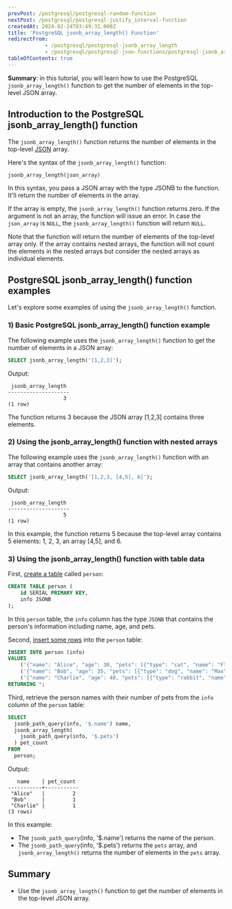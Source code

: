 ```yaml
---
prevPost: /postgresql/postgresql-random-function
nextPost: /postgresql/postgresql-justify_interval-function
createdAt: 2024-02-24T03:49:31.000Z
title: 'PostgreSQL jsonb_array_length() Function'
redirectFrom:
            - /postgresql/postgresql-jsonb_array_length 
            - /postgresql/postgresql-json-functions/postgresql-jsonb_array_length
tableOfContents: true
---
```


**Summary**: in this tutorial, you will learn how to use the PostgreSQL `jsonb_array_length()` function to get the number of elements in the top-level JSON array.

## Introduction to the PostgreSQL jsonb_array_length() function

The `jsonb_array_length()` function returns the number of elements in the top-level [JSON](/postgresql/postgresql-json) array.

Here's the syntax of the `jsonb_array_length()` function:

```
jsonb_array_length(json_array)
```

In this syntax, you pass a JSON array with the type JSONB to the function. It'll return the number of elements in the array.

If the array is empty, the `jsonb_array_length()` function returns zero. If the argument is not an array, the function will issue an error. In case the `json_array` is `NULL`, the `jsonb_array_length()` function will return `NULL`.

Note that the function will return the number of elements of the top-level array only. If the array contains nested arrays, the function will not count the elements in the nested arrays but consider the nested arrays as individual elements.

## PostgreSQL jsonb_array_length() function examples

Let's explore some examples of using the `jsonb_array_length()` function.

### 1) Basic PostgreSQL jsonb_array_length() function example

The following example uses the `jsonb_array_length()` function to get the number of elements in a JSON array:

```sql
SELECT jsonb_array_length('[1,2,3]');
```

Output:

```
 jsonb_array_length
--------------------
                  3
(1 row)
```

The function returns 3 because the JSON array \[1,2,3] contains three elements.

### 2) Using the jsonb_array_length() function with nested arrays

The following example uses the `jsonb_array_length()` function with an array that contains another array:

```sql
SELECT jsonb_array_length('[1,2,3, [4,5], 6]');
```

Output:

```
 jsonb_array_length
--------------------
                  5
(1 row)
```

In this example, the function returns 5 because the top-level array contains 5 elements: 1, 2, 3, an array \[4,5], and 6.

### 3) Using the jsonb_array_length() function with table data

First, [create a table](/postgresql/postgresql-create-table) called `person`:

```sql
CREATE TABLE person (
    id SERIAL PRIMARY KEY,
    info JSONB
);
```

In this `person` table, the `info` column has the type `JSONB` that contains the person's information including name, age, and pets.

Second, [insert some rows](/postgresql/postgresql-insert-multiple-rows) into the `person` table:

```sql
INSERT INTO person (info)
VALUES
    ('{"name": "Alice", "age": 30, "pets": [{"type": "cat", "name": "Fluffy"}, {"type": "dog", "name": "Buddy"}]}'),
    ('{"name": "Bob", "age": 35, "pets": [{"type": "dog", "name": "Max"}]}'),
    ('{"name": "Charlie", "age": 40, "pets": [{"type": "rabbit", "name": "Snowball"}]}')
RETURNING *;
```

Third, retrieve the person names with their number of pets from the `info` column of the `person` table:

```sql
SELECT
  jsonb_path_query(info, '$.name') name,
  jsonb_array_length(
    jsonb_path_query(info, '$.pets')
  ) pet_count
FROM
  person;
```

Output:

```
   name    | pet_count
-----------+-----------
 "Alice"   |         2
 "Bob"     |         1
 "Charlie" |         1
(3 rows)
```

In this example:

- The `jsonb_path_query`(info, '\$.name') returns the name of the person.
- The `jsonb_path_query`(info, '\$.pets') returns the `pets` array, and `jsonb_array_length()` returns the number of elements in the `pets` array.

## Summary

- Use the `jsonb_array_length()` function to get the number of elements in the top-level JSON array.

